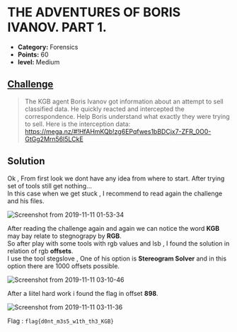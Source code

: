 

# THE ADVENTURES OF BORIS IVANOV. PART 1.

* **Category:** Forensics
* **Points:** 60
* **level:** Medium


## [Challenge](https://ctflearn.com/problems/373)

> The KGB agent Boris Ivanov got information about an attempt to sell classified data. He quickly reacted and intercepted the correspondence. Help Boris understand what exactly they were trying to sell. Here is the interception data:
>  https://mega.nz/#!HfAHmKQb!zg6EPqfwes1bBDCjx7-ZFR_0O0-GtGg2Mrn56l5LCkE

## Solution
Ok , From first look we dont have any idea from where to start. After trying set of tools still get nothing...\
In this case when we get stuck , I recommend to read again the challenge and his files.

![Screenshot from 2019-11-11 01-53-34](https://user-images.githubusercontent.com/57364083/68551491-284abe00-0416-11ea-9f10-82057866979d.png)


After reading the challenge again and again we can notice the word **KGB** may bay relate to stegnograpy by **RGB**.\
So after play with some tools with rgb values and lsb , I found the solution in relation of rgb **offsets**.\
I use the tool stegslove , One of his option is **Stereogram Solver** and in this option there are 1000 offsets possible.

![Screenshot from 2019-11-11 03-10-46](https://user-images.githubusercontent.com/57364083/68552506-6fd64780-0420-11ea-89de-a653d952e646.png)

After a liitel hard work i found the flag in offset **898**.

![Screenshot from 2019-11-11 03-11-36](https://user-images.githubusercontent.com/57364083/68552509-76fd5580-0420-11ea-8f81-f7ea90c5db00.png)

Flag : ```flag{d0nt_m3s5_w1th_th3_KGB} ```

